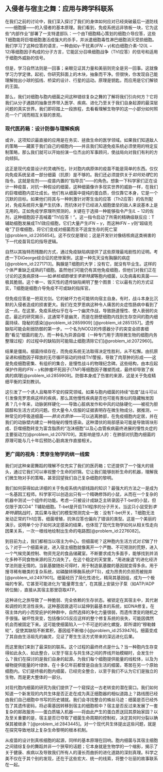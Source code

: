 ## 入侵者与宿主之舞：应用与跨学科联系

在我们之前的讨论中，我们深入探讨了我们的身体如何应对已经突破最后一道防线——细胞膜——的入侵者的基本原理。我们看到，免疫系统远非铁板一块，它为这些“内部作业”部署了一支特遣部队：一个由T细胞精心策划的细胞介导应答，这些T细胞能将巨噬细胞激活成强大的杀手，并派遣细胞毒性淋巴细胞消灭受损细胞。我们学习了这种应答的语言，一种由如γ-干扰素($IFN-\gamma$)和白细胞介素-12($IL-12$)等细胞因子构成的分子方言，它能区分召唤细胞战争（Th1应答）的信号和适用于细胞外威胁的信号。

但是，学习自然法则是一回事；亲眼见证其力量和美丽则完全是另一回事。这就像学习力学定律。起初，你研究斜面上的木块，抽象而干净。但很快，你发现自己能理解抛出小球的弧线、桥梁的设计、行星的运动。原理是钥匙，而应用是它们解锁的王国。

那么，我们对细胞与胞内细菌之间这种错综复杂之舞的了解将我们引向何方？它将我们从分子通路的抽象世界带入医学、疾病、进化乃至关于我们自身起源的最深层问题的真实世界。我们即将踏上一段旅程，去看看理解生物学的这一小部分如何照亮一个广阔而相互关联的景观。

### 现代医药箱：设计防御与理解疾病

或许，这项知识最直接的应用是在务实、拯救生命的医学领域。如果我们知道敌人的策略——藏匿于我们自己的细胞内——并且我们知道免疫系统必须使用的特定反制策略，那么我们就可以开始扮演一位杰出的军事顾问，使战局向对我们有利的方向倾斜。

这正是现代疫苗设计的灵魂所在。针对胞内病原体的疫苗不能是简单的东西。仅仅向免疫系统呈递一部分细菌（抗原）是不够的。我们还必须提供关于*如何处理*它的指令。这就是佐剂——疫苗内置的“指导员”——的角色。想象一下科学家们正在设计一种疫苗，对抗一种假设的细菌，这种细菌像许多现实世界的威胁一样，在我们的巨噬细胞内茁壮成长。他们有从细菌中提纯的蛋白质，但仅靠它本身，它是一个沉默的目标。如果他们将其与一种刺激针对寄生虫的应答（Th2应答）的佐剂配对，免疫系统将大量产生抗体，而抗体对于已经进入细胞堡垒的敌人来说基本上是无用的。正如免疫学原理所预测的，关键在于选择一种能够指令产生$IL-12$的佐剂，这种细胞因子高喊着“Th1应答！”。这一指令启动了所需的精确级联反应：T辅助细胞发展成Th1效应细胞，它们大量产生$IFN-\gamma$，而这种$IFN-\gamma$则“超级充电”了巨噬细胞，将它们变成对细菌而言不适宜生存的死亡室[@problem_id:2265654]。这不仅仅是理论；这是开发针对像结核病这类祸害的下一代疫苗背后的指导逻辑。

自然以其独特而残酷的方式，通过免疫缺陷病提供了这些原理最戏剧性的证明。考虑一下DiGeorge综合征的悲惨案例，这是一种先天没有胸腺的病症[@problem_id:2271713]。胸腺是T细胞的大学；没有它，就没有毕业生。这样的个体严重缺乏成熟的T细胞。虽然他们可能仍有其他免疫细胞，但他们对我们正在讨论的这类病原体——如*单核细胞增生李斯特菌*等胞内细菌，以及病毒和真菌——极其脆弱。这个单一、毁灭性的遗传缺陷阐明了整个图景：它以最有力的方式证实，T细胞是细胞介导免疫不可或缺的指挥官。

但免疫应答是一把双刃剑。它的破坏力也可能转向宿主自身。有时，战斗本身比沉默的入侵者造成的损害更大。我们在克罗恩病这种令人痛苦的炎症性肠病中看到了这一点。在这里，免疫系统似乎在与一个幽灵作战，导致肠道慢性、使人衰弱的炎症。最近的研究揭示，这通常不是幽灵，而是在肠壁细胞内找到生存空间的胞内细菌持续、隐秘的感染[@problem_id:2859909] [@problem_id:2851357]。遗传缺陷可能会削弱防御的第一步。一个名为NOD2的传感器分子的突变会损害细胞“看见”细菌的能力，而一种名为异源自噬（一种专门用于清除微生物的细胞内务整理过程）的过程中的缺陷则可能阻止细胞清除它们[@problem_id:2072960]。

结果是僵局。细菌持续存在，而免疫系统无法取得决定性胜利，从不松懈。由抗原呈递和细胞因子释放的无尽循环驱动的持续Th1警报，导致了肉芽肿的形成——这是免疫细胞密集、有组织的集合，是慢性战斗的物理纪念碑。这些结构，由本应起保护作用的$IFN-\gamma$和肿瘤坏死因子($TNF$)等细胞因子雕塑而成，最终却导致了疾病的病理[@problem_id:2859909]。防御本身成了伤害的来源，这是关于免疫精细平衡的深刻教训。

这引发了一个诱人且略带不安的探究领域。如果与胞内细菌的持续“低度”战斗可以引发像克罗恩病这样的疾病，那么其他慢性疾病是否也可能有类似的隐藏触发因素？几十年来，动脉粥样硬化——导致心脏病发作和中风的动脉硬化——被视为胆固醇和生活方式的问题。但大量令人信服的证据表明存在微生物成分。据推测，一种常见的呼吸道细菌——*肺炎衣原体*——可以逃离肺部，在免疫细胞内定居，并在我们的动脉壁内建立一种隐秘的慢性感染。这种潜伏的局部感染可能是导致斑块形成、巨噬细胞转变为富含脂质的“泡沫细胞”以及心血管疾病最终进展的慢性炎症的主要驱动力[@problem_id:2079709]。其影响是惊人的：在肺部对抗胞内细菌的原理可能与几十年后预防心脏病发作直接相关。

### 更广阔的视角：贯穿生物学的统一线索

我们对这种亲密舞蹈的理解不仅充实了我们的医药箱；它还提供了一个强大的镜头，通过它我们可以审视整个生命的织锦。它让我们能够剖析生命的机器，理解我们微生物对手的策略，甚至回望我们自己复杂细胞的黎明。

我们如何获得如此详细的关于免疫系统内部线路的知识？最强大的方法之一是成为一名基因工程师。科学家可以创造出只有一个精确修饰的小鼠，从而在一个复杂的机器中测试一个组件的功能。考虑一只被设计成缺乏主转录因子T-bet的小鼠，但仅限于其CD4$^{+}$ T辅助细胞。T-bet是开启Th1程序的分子开关。当这只小鼠受到*李斯特菌*挑战时，其后果与我们的模型预测完全一致：没有T-bet开关，T细胞无法发动正常的Th1应答。细菌增殖，抗体应答也偏向了错误的类型。这是一个美丽的演示，说明单个分子如何决定感染的结果，也体现了现代生物学如何从相关性走向因果关系，一次一根线地绘制出生命的电路图[@problem_id:2276082]。

到目前为止，我们都相当以宿主为中心。但细菌呢？这种胞内生活方式对*它*做了什么？对于一个细菌来说，进入宿主细胞就像离开一个严酷、不可预测的荒野，进入一个气候完美控制、物资充足的食品储藏室。不断要求成为多面手，能够找到并消化多种不同食物来源的压力消失了。在这个稳定的天堂里，“用进废退”的进化经济学法则是无情的。当氨基酸随处可得时，用于制造氨基酸的基因就变得多余。用于搜寻稀有糖类的复杂系统，如磷酸转移酶系统(PTS)，成为昂贵的负担而被抛弃[@problem_id:2497901]。细菌经历了简化性进化，精简其基因组，成为一个极端的专家。它甚至可能进化为“能量寄生虫”，在其膜上安装分子泵（如ATP/ADP转位酶），直接从其宿主那里窃取ATP。

这种进化之旅导致了一种脆弱、完全依赖的生存状态。被锁定在其宿主中，其代谢和调控的灵活性丧失。这种基因衰退可以延伸到最基本的系统，如DNA修复。在宿主体内的小而受庇护的种群中，自然选择的净化力量很弱，而遗传漂变的随机之手很强。破坏性突变，包括像SOS反应这样的整个修复系统的丧失，可能因偶然机会而被固定下来。这可能使细菌陷入一个不可逆的进化螺旋，即所谓的“穆勒棘轮”，促使其缺陷不断累积，基因组不断缩小[@problem_id:2539476]。细菌变成了其自由生活祖先的幽灵，见证了寄生生活方式带来的深远进化后果。

而这里我们来到了最深刻的联系。这个过程的最终终点是什么？当一种胞内生存变得如此永久、如此整合，以至于宿主与共生体之间的界线开始模糊时，会发生什么？我们在探讨的是我们自身的起源。为我们每个细胞提供能量的线粒体，以及为植物提供能量的叶绿体，在十多亿年前都曾是自由生活的细菌，寄居在另一个原始细胞内。它们是终极的胞内细菌，已经完全整合，以至于我们不认为它们是独立的生物，而是更大整体的一部分。

对现代胞内细菌的研究为我们提供了一个窥探这一古老转变的潜在窗口。我们如何知道一个新发现的内共生体是否正走在成为真正细胞器的相似道路上？路线图已经由我们自己细胞中书写的历史铺就。我们会寻找整合的蛛丝马迹：细菌是否已经外包了其遗传密码，将必需基因转移到宿主的细胞核中？宿主是否反过来发展了一套复杂的邮政服务——蛋白质输入机器——将由此产生的蛋白质送回其原始家园？以及至关重要的是，宿主是否已夺取了细菌生命周期的控制权，决定其何时分裂以确保其被继承？[@problem_id:2843445]。对一个现代共生体提出这些问题，就是在探究导致地球上复杂生命黎明的根本机制。

从疫苗的设计到真核细胞的起源，同样的基本原理在回响。胞内细菌与其宿主细胞之间错综复杂的舞蹈并非一个狭窄的话题；它本身就是生物学的一个缩影，揭示了关于健康、疾病以及导致我们所有人的漫长而曲折的进化道路的深刻真理。科学之美不仅在于其个别的发现，还在于这些宏大、统一的线索，将整个壮丽的故事联系在一起。